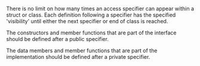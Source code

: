 There is no limit on how many times an access specifier can appear within a struct or class. Each definition following a specifier has the specified 'visibility' until either the next specifier or end of class is reached.

The constructors and member functions that are part of the interface should be defined after a public specifier.

The data members and member functions that are part of the implementation should be defined after a private specifier.
